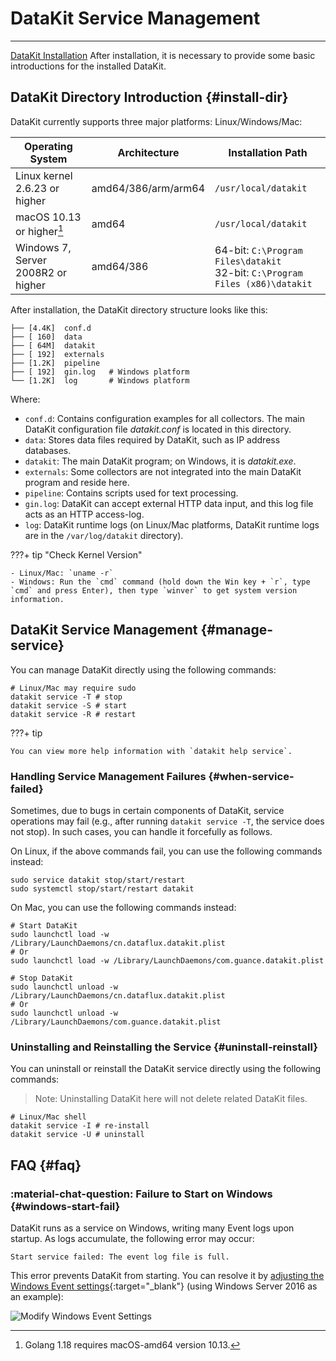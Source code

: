 # DataKit Service Management
---

[DataKit Installation](datakit-install.md) After installation, it is necessary to provide some basic introductions for the installed DataKit.

## DataKit Directory Introduction {#install-dir}

DataKit currently supports three major platforms: Linux/Windows/Mac:

| Operating System                           | Architecture        | Installation Path                                                                 |
| ------------------------------------------ | ------------------- | --------------------------------------------------------------------------------- |
| Linux kernel 2.6.23 or higher              | amd64/386/arm/arm64 | `/usr/local/datakit`                                                              |
| macOS 10.13 or higher[^1]                  | amd64               | `/usr/local/datakit`                                                              |
| Windows 7, Server 2008R2 or higher         | amd64/386           | 64-bit: `C:\Program Files\datakit`<br />32-bit: `C:\Program Files (x86)\datakit` |

[^1]: Golang 1.18 requires macOS-amd64 version 10.13.

After installation, the DataKit directory structure looks like this:

``` not-set
├── [4.4K]  conf.d
├── [ 160]  data
├── [ 64M]  datakit
├── [ 192]  externals
├── [1.2K]  pipeline
├── [ 192]  gin.log   # Windows platform
└── [1.2K]  log       # Windows platform
```

Where:

- `conf.d`: Contains configuration examples for all collectors. The main DataKit configuration file *datakit.conf* is located in this directory.
- `data`: Stores data files required by DataKit, such as IP address databases.
- `datakit`: The main DataKit program; on Windows, it is *datakit.exe*.
- `externals`: Some collectors are not integrated into the main DataKit program and reside here.
- `pipeline`: Contains scripts used for text processing.
- `gin.log`: DataKit can accept external HTTP data input, and this log file acts as an HTTP access-log.
- `log`: DataKit runtime logs (on Linux/Mac platforms, DataKit runtime logs are in the `/var/log/datakit` directory).

<!-- markdownlint-disable MD046 -->
???+ tip "Check Kernel Version"

    - Linux/Mac: `uname -r`
    - Windows: Run the `cmd` command (hold down the Win key + `r`, type `cmd` and press Enter), then type `winver` to get system version information.
<!-- markdownlint-enable -->

## DataKit Service Management {#manage-service}

You can manage DataKit directly using the following commands:

```shell
# Linux/Mac may require sudo
datakit service -T # stop
datakit service -S # start
datakit service -R # restart
```

<!-- markdownlint-disable MD046 -->
???+ tip

    You can view more help information with `datakit help service`.
<!-- markdownlint-enable -->

### Handling Service Management Failures {#when-service-failed}

Sometimes, due to bugs in certain components of DataKit, service operations may fail (e.g., after running `datakit service -T`, the service does not stop). In such cases, you can handle it forcefully as follows.

On Linux, if the above commands fail, you can use the following commands instead:

```shell
sudo service datakit stop/start/restart
sudo systemctl stop/start/restart datakit
```

On Mac, you can use the following commands instead:

```shell
# Start DataKit
sudo launchctl load -w /Library/LaunchDaemons/cn.dataflux.datakit.plist
# Or
sudo launchctl load -w /Library/LaunchDaemons/com.guance.datakit.plist

# Stop DataKit
sudo launchctl unload -w /Library/LaunchDaemons/cn.dataflux.datakit.plist
# Or
sudo launchctl unload -w /Library/LaunchDaemons/com.guance.datakit.plist
```

### Uninstalling and Reinstalling the Service {#uninstall-reinstall}

You can uninstall or reinstall the DataKit service directly using the following commands:

> Note: Uninstalling DataKit here will not delete related DataKit files.

```shell
# Linux/Mac shell
datakit service -I # re-install
datakit service -U # uninstall
```

## FAQ {#faq}

### :material-chat-question: Failure to Start on Windows {#windows-start-fail}

DataKit runs as a service on Windows, writing many Event logs upon startup. As logs accumulate, the following error may occur:

``` not-set
Start service failed: The event log file is full.
```

This error prevents DataKit from starting. You can resolve it by [adjusting the Windows Event settings](https://stackoverflow.com/a/13868216/342348){:target="_blank"} (using Windows Server 2016 as an example):

![Modify Windows Event Settings](https://static.guance.com/images/datakit/set-windows-event-log.gif)